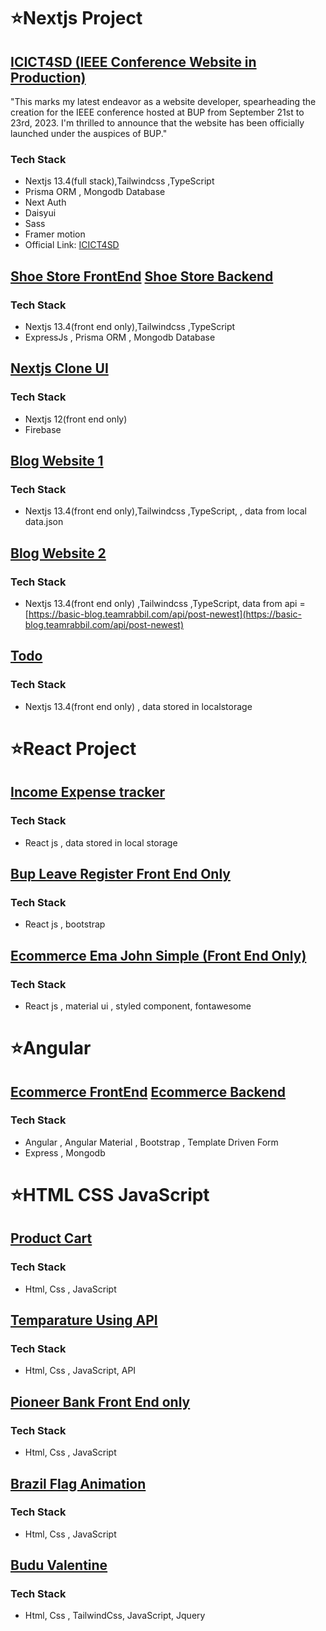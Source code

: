 ﻿# ⭐Nextjs Project

## [ICICT4SD (IEEE Conference Website in Production)](https://github.com/Moheb619/icict4sd)

"This marks my latest endeavor as a website developer, spearheading the creation for the IEEE conference hosted at BUP from September 21st to 23rd, 2023. I'm thrilled to announce that the website has been officially launched under the auspices of BUP."

### Tech Stack

- Nextjs 13.4(full stack),Tailwindcss ,TypeScript
- Prisma ORM , Mongodb Database
- Next Auth
- Daisyui
- Sass
- Framer motion
- Official Link: [ICICT4SD](http://icict4sd.bup.edu.bd)

## [Shoe Store FrontEnd](https://github.com/Moheb619/shoe-store-client-nextjs) [Shoe Store Backend](https://github.com/Moheb619/shoe-store-server)

### Tech Stack

- Nextjs 13.4(front end only),Tailwindcss ,TypeScript
- ExpressJs , Prisma ORM , Mongodb Database

## [Nextjs Clone UI](https://github.com/Moheb619/netflix-clone-ui)

### Tech Stack

- Nextjs 12(front end only)
- Firebase

## [Blog Website 1](https://github.com/Moheb619/blog_website_nextjs13.4_module11)

### Tech Stack

- Nextjs 13.4(front end only),Tailwindcss ,TypeScript, , data from local data.json

## [Blog Website 2](https://github.com/Moheb619/blog_website_nextjs13.4_module12)

### Tech Stack

- Nextjs 13.4(front end only) ,Tailwindcss ,TypeScript, data from api = [https://basic-blog.teamrabbil.com/api/post-newest](https://basic-blog.teamrabbil.com/api/post-newest)

## [Todo](https://github.com/Moheb619/todo_app_nextjs)

### Tech Stack

- Nextjs 13.4(front end only) , data stored in localstorage

# ⭐React Project

## [Income Expense tracker](https://github.com/Moheb619/income_expense_tracker_react_vite_ts)

### Tech Stack

- React js , data stored in local storage

## [Bup Leave Register Front End Only](https://github.com/Moheb619/bup-leave-register)

### Tech Stack

- React js , bootstrap

## [Ecommerce Ema John Simple (Front End Only)](https://github.com/Moheb619/ema-john)

### Tech Stack

- React js , material ui , styled component, fontawesome

# ⭐Angular

## [Ecommerce FrontEnd](https://github.com/Moheb619/ecommerce_client_angular) [Ecommerce Backend](https://github.com/Moheb619/ecommerce_server_express)

### Tech Stack

- Angular , Angular Material , Bootstrap , Template Driven Form
- Express , Mongodb

# ⭐HTML CSS JavaScript

## [Product Cart](https://github.com/Moheb619/product_cart_ostad_module5)

### Tech Stack

- Html, Css , JavaScript

## [Temparature Using API](https://github.com/Moheb619/temperatureAPI)

### Tech Stack

- Html, Css , JavaScript, API

## [Pioneer Bank Front End only](https://github.com/Moheb619/pioneer-bank)

### Tech Stack

- Html, Css , JavaScript

## [Brazil Flag Animation](https://github.com/Moheb619/Brazin-Flag)

### Tech Stack

- Html, Css , JavaScript
  
## [Budu Valentine](https://github.com/Moheb619/bubu-dudu-valentine)

### Tech Stack

- Html, Css , TailwindCss, JavaScript, Jquery
